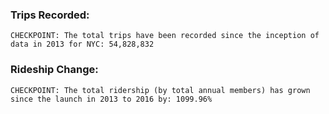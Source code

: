 
### Trips Recorded:

    CHECKPOINT: The total trips have been recorded since the inception of data in 2013 for NYC: 54,828,832


### Rideship Change:

    CHECKPOINT: The total ridership (by total annual members) has grown since the launch in 2013 to 2016 by: 1099.96%

